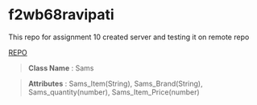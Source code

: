 # f2wb68ravipati
This repo for assignment 10
created server and testing it on remote repo

[REPO](https://f2wb68ravipati.onrender.com/)

> __Class Name__ : Sams

> __Attributes__  : Sams_Item(String), Sams_Brand(String), Sams_quantity(number), Sams_Item_Price(number)